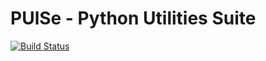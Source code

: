 # PUlSe - Python Utilities Suite

[![Build Status](https://travis-ci.org/ESeNonFossiIo/PUlSe.svg?branch=master)](https://travis-ci.org/ESeNonFossiIo/PUlSe)